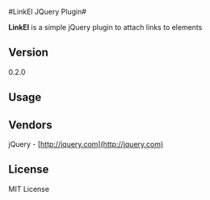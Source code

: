 #LinkEl JQuery Plugin#

**LinkEl** is a simple jQuery plugin to attach links to elements

## Version ##
0.2.0

## Usage ##


## Vendors ##
jQuery - [http://jquery.com](http://jquery.com)

## License ##
MIT License